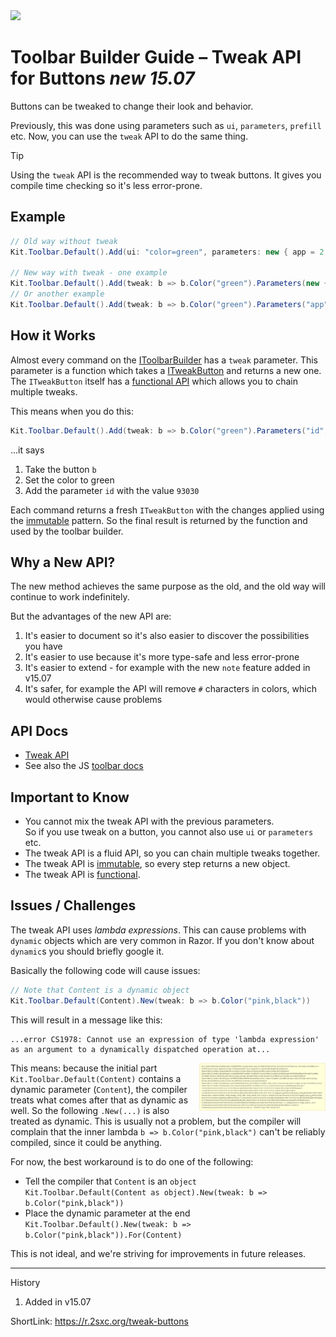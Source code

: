 ﻿---
uid: ToSic.Sxc.Services.ToolbarBuilder.TweakButtons
---

<img src="~/assets/features/toolbar.svg" class="feature">

# Toolbar Builder Guide – Tweak API for Buttons _new 15.07_

Buttons can be tweaked to change their look and behavior.

Previously, this was done using parameters such as `ui`, `parameters`, `prefill` etc.
Now, you can use the `tweak` API to do the same thing.

> [!TIP]
> Using the `tweak` API is the recommended way to tweak buttons.
> It gives you compile time checking so it's less error-prone.

## Example

```c#
// Old way without tweak
Kit.Toolbar.Default().Add(ui: "color=green", parameters: new { app = 2, zone = 3 });

// New way with tweak - one example
Kit.Toolbar.Default().Add(tweak: b => b.Color("green").Parameters(new { app = 2, zone = 3 }));
// Or another example
Kit.Toolbar.Default().Add(tweak: b => b.Color("green").Parameters("app", 2).Parameters("zone", 3));
```

## How it Works

Almost every command on the [IToolbarBuilder](xref:ToSic.Sxc.Edit.Toolbar.IToolbarBuilder) has a `tweak` parameter.
This parameter is a function which takes a [ITweakButton](xref:ToSic.Sxc.Edit.Toolbar.ITweakButton) and returns a new one.
The `ITweakButton` itself has a [functional API](xref:NetCode.Conventions.Functional) which allows you to chain multiple tweaks.

This means when you do this:

```c#
Kit.Toolbar.Default().Add(tweak: b => b.Color("green").Parameters("id", 93030)));
```

...it says

1. Take the button `b`
1. Set the color to green
1. Add the parameter `id` with the value `93030`

Each command returns a fresh `ITweakButton` with the changes applied using the [immutable](xref:NetCode.Conventions.Immutable) pattern.
So the final result is returned by the function and used by the toolbar builder.

## Why a New API?

The new method achieves the same purpose as the old, and the old way will continue to work indefinitely.

But the advantages of the new API are:

1. It's easier to document so it's also easier to discover the possibilities you have
1. It's easier to use because it's more type-safe and less error-prone
1. It's easier to extend - for example with the new `note` feature added in v15.07
1. It's safer, for example the API will remove `#` characters in colors, which would otherwise cause problems

## API Docs

* [Tweak API](xref:ToSic.Sxc.Edit.Toolbar.ITweakButton)
* See also the JS [toolbar docs](xref:JsCode.Toolbars.Simple)

## Important to Know

* You cannot mix the tweak API with the previous parameters.  
  So if you use tweak on a button, you cannot also use `ui` or `parameters` etc.
* The tweak API is a fluid API, so you can chain multiple tweaks together.
* The tweak API is [immutable](xref:NetCode.Conventions.Immutable), so every step returns a new object.
* The tweak API is [functional](xref:NetCode.Conventions.Functional).

## Issues / Challenges

The tweak API uses _lambda expressions_.
This can cause problems with `dynamic` objects which are very common in Razor.
If you don't know about `dynamic`s you should briefly google it.

Basically the following code will cause issues:

```c#
// Note that Content is a dynamic object
Kit.Toolbar.Default(Content).New(tweak: b => b.Color("pink,black"))
```

This will result in a message like this:

```text
...error CS1978: Cannot use an expression of type 'lambda expression' as an argument to a dynamically dispatched operation at...
```

<img src="./assets/tweak-error-lambda-after-dynamic.jpg" width="40%" align="right">

This means: because the initial part `Kit.Toolbar.Default(Content)` contains a dynamic parameter (`Content`),
the compiler treats what comes after that as dynamic as well.
So the following `.New(...)` is also treated as dynamic.
This is usually not a problem, but the compiler will complain that the inner lambda
`b => b.Color("pink,black")` can't be reliably compiled, since it could be anything.

For now, the best workaround is to do one of the following:

* Tell the compiler that `Content` is an `object`  
  `Kit.Toolbar.Default(Content as object).New(tweak: b => b.Color("pink,black"))`
* Place the dynamic parameter at the end  
  `Kit.Toolbar.Default().New(tweak: b => b.Color("pink,black")).For(Content)`

This is not ideal, and we're striving for improvements in future releases.

---

History

1. Added in v15.07

ShortLink: <https://r.2sxc.org/tweak-buttons>
